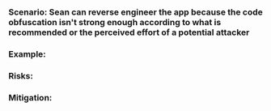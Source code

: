 ### Scenario: Sean can reverse engineer the app because the code obfuscation isn't strong enough according to what is recommended or the perceived effort of a potential attacker

### Example:

### Risks: 

### Mitigation: